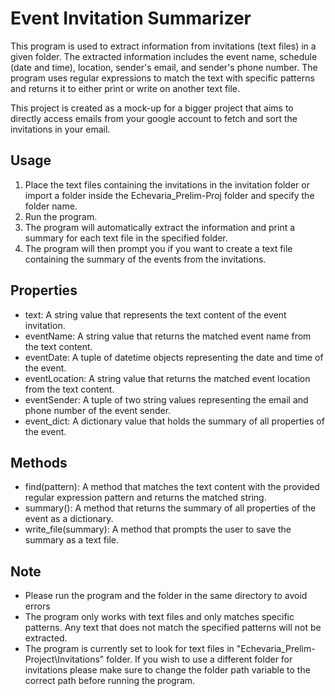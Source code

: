 # Event Invitation Summarizer
This program is used to extract information from invitations (text files) in a given folder. The extracted information includes the event name, schedule (date and time), location, sender's email, and sender's phone number. The program uses regular expressions to match the text with specific patterns and returns it to either print or write on another text file.

This project is created as a mock-up for a bigger project that aims to directly access emails from your google account to fetch and sort the invitations in your email.

## Usage
1. Place the text files containing the invitations in the invitation folder or import a folder inside the Echevaria_Prelim-Proj folder and specify the folder name.
2. Run the program.
3. The program will automatically extract the information and print a summary for each text file in the specified folder.
4. The program will then prompt you if you want to create a text file containing the summary of the events from the invitations.

## Properties
* text: A string value that represents the text content of the event invitation.
* eventName: A string value that returns the matched event name from the text content.
* eventDate: A tuple of datetime objects representing the date and time of the event.
* eventLocation: A string value that returns the matched event location from the text content.
* eventSender: A tuple of two string values representing the email and phone number of the event sender.
* event_dict: A dictionary value that holds the summary of all properties of the event.
## Methods
* find(pattern): A method that matches the text content with the provided regular expression pattern and returns the matched string.
* summary(): A method that returns the summary of all properties of the event as a dictionary.
* write_file(summary): A method that prompts the user to save the summary as a text file.
## Note
* Please run the program and the folder in the same directory to avoid errors
* The program only works with text files and only matches specific patterns. Any text that does not match the specified patterns will not be extracted.
* The program is currently set to look for text files in "Echevaria_Prelim-Project\Invitations" folder. If you wish to use a different folder for invitations please make sure to change the folder path variable to the correct path before running the program.